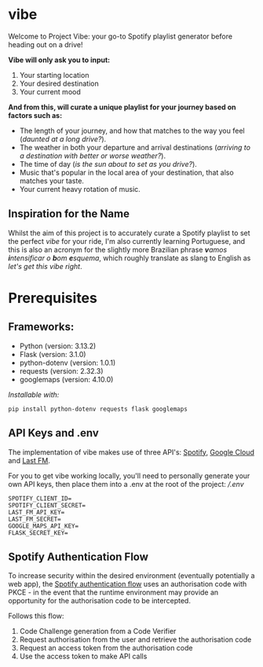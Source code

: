 # vibe

Welcome to Project Vibe: your go-to Spotify playlist generator before heading out on a drive!

**Vibe will only ask you to input:**

1. Your starting location
2. Your desired destination
3. Your current mood

**And from this, will curate a unique playlist for your journey based on factors such as:**

* The length of your journey, and how that matches to the way you feel (_daunted at a long drive?_).
* The weather in both your departure and arrival destinations (_arriving to a destination with better or worse weather?_).
* The time of day (_is the sun about to set as you drive?_).
* Music that's popular in the local area of your destination, that also matches your taste.
* Your current heavy rotation of music.

## Inspiration for the Name

Whilst the aim of this project is to accurately curate a Spotify playlist to set the perfect _vibe_ for your ride, I'm also currently learning Portuguese, and this is also an acronym for the slightly more Brazilian phrase **_v_**_amos_ **_i_**_ntensificar o_ **_b_**_om_ **_e_**_squema_, which roughly translate as slang to English as _let's get this vibe right_.

# Prerequisites

## Frameworks:
- Python (version: 3.13.2)
- Flask (version: 3.1.0)
- python-dotenv (version: 1.0.1)
- requests (version: 2.32.3)
- googlemaps (version: 4.10.0)

_Installable with:_
```
pip install python-dotenv requests flask googlemaps
```

## API Keys and .env
The implementation of vibe makes use of three API's: [Spotify](https://developer.spotify.com/), [Google Cloud](https://cloud.google.com/apis) and [Last FM](https://www.last.fm/api).

For you to get vibe working locally, you'll need to personally generate your own API keys, then place them into a .env at the root of the project:
_/.env_
```
SPOTIFY_CLIENT_ID=
SPOTIFY_CLIENT_SECRET=
LAST_FM_API_KEY=
LAST_FM_SECRET=
GOOGLE_MAPS_API_KEY=
FLASK_SECRET_KEY=
```

## Spotify Authentication Flow

To increase security within the desired environment (eventually potentially a web app), the [Spotify authentication flow](https://developer.spotify.com/documentation/web-api/tutorials/code-pkce-flow) uses an authorisation code with PKCE - in the event that the runtime environment may provide an opportunity for the authorisation code to be intercepted.

Follows this flow:

1. Code Challenge generation from a Code Verifier
2. Request authorisation from the user and retrieve the authorisation code
3. Request an access token from the authorisation code
4. Use the access token to make API calls
